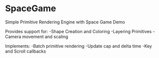# SpaceGame
Simple Primitive Rendering Engine with Space Game Demo

Provides support for:
-Shape Creation and Coloring
-Layering Primitives
-Camera movement and scaling

Implements:
-Batch primitive rendering
-Update cap and delta time
-Key and Scroll callbacks
